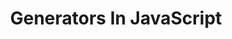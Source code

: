 ---
slug: generators-in-javascript
title: Generators In JavaScript
authors:
  name: Sarfaraz Hussain
  title: ScriptSar Core **Team**
  url: https://github.com/wgao19
  image_url: https://github.com/wgao19.png
tags: [webdev, JavaScript,Generators]
---